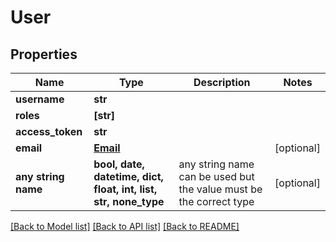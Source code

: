 # User


## Properties
Name | Type | Description | Notes
------------ | ------------- | ------------- | -------------
**username** | **str** |  | 
**roles** | **[str]** |  | 
**access_token** | **str** |  | 
**email** | [**Email**](Email.md) |  | [optional] 
**any string name** | **bool, date, datetime, dict, float, int, list, str, none_type** | any string name can be used but the value must be the correct type | [optional]

[[Back to Model list]](../README.md#documentation-for-models) [[Back to API list]](../README.md#documentation-for-api-endpoints) [[Back to README]](../README.md)


